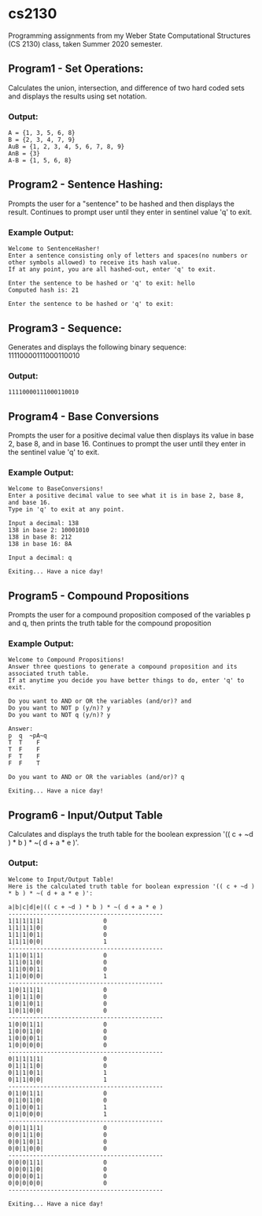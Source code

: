 # cs2130
Programming assignments from my Weber State Computational Structures (CS 2130) class, taken Summer 2020 semester.

## Program1 - Set Operations:
Calculates the union, intersection, and difference of two hard coded sets and displays the results using set notation.

### Output:
```
A = {1, 3, 5, 6, 8}
B = {2, 3, 4, 7, 9}
AuB = {1, 2, 3, 4, 5, 6, 7, 8, 9}
AnB = {3}
A-B = {1, 5, 6, 8}
```
## Program2 - Sentence Hashing:
Prompts the user for a "sentence" to be hashed and then displays the result. Continues to prompt user until they enter in sentinel value 'q' to exit.

### Example Output:
```
Welcome to SentenceHasher!
Enter a sentence consisting only of letters and spaces(no numbers or other symbols allowed) to receive its hash value.
If at any point, you are all hashed-out, enter 'q' to exit.

Enter the sentence to be hashed or 'q' to exit: hello
Computed hash is: 21

Enter the sentence to be hashed or 'q' to exit:
``` 
## Program3 - Sequence:
Generates and displays the following binary sequence:
11110000111000110010

### Output:
```
11110000111000110010
```
## Program4 - Base Conversions
Prompts the user for a positive decimal value then displays its value in base 2, base 8, and in base 16. 
Continues to prompt the user until they enter in the sentinel value 'q' to exit.

### Example Output:
```
Welcome to BaseConversions!
Enter a positive decimal value to see what it is in base 2, base 8, and base 16.
Type in 'q' to exit at any point.

Input a decimal: 138
138 in base 2: 10001010
138 in base 8: 212
138 in base 16: 8A

Input a decimal: q

Exiting... Have a nice day!
```
## Program5 - Compound Propositions
Prompts the user for a compound proposition composed of the variables p and q, then prints the truth table for the compound proposition
### Example Output:
```
Welcome to Compound Propositions!
Answer three questions to generate a compound proposition and its associated truth table.
If at anytime you decide you have better things to do, enter 'q' to exit.

Do you want to AND or OR the variables (and/or)? and
Do you want to NOT p (y/n)? y
Do you want to NOT q (y/n)? y

Answer:
p  q  ~pA~q
T  T    F
T  F    F
F  T    F
F  F    T

Do you want to AND or OR the variables (and/or)? q  

Exiting... Have a nice day!
```
## Program6 - Input/Output Table 
Calculates and displays the truth table for the boolean expression '(( c + ~d ) * b ) * ~( d + a * e )'.

### Output:
```
Welcome to Input/Output Table!
Here is the calculated truth table for boolean expression '(( c + ~d ) * b ) * ~( d + a * e )':

a|b|c|d|e|(( c + ~d ) * b ) * ~( d + a * e )
--------------------------------------------
1|1|1|1|1|                 0
1|1|1|1|0|                 0
1|1|1|0|1|                 0
1|1|1|0|0|                 1
--------------------------------------------
1|1|0|1|1|                 0
1|1|0|1|0|                 0
1|1|0|0|1|                 0
1|1|0|0|0|                 1
--------------------------------------------
1|0|1|1|1|                 0
1|0|1|1|0|                 0
1|0|1|0|1|                 0
1|0|1|0|0|                 0
--------------------------------------------
1|0|0|1|1|                 0
1|0|0|1|0|                 0
1|0|0|0|1|                 0
1|0|0|0|0|                 0
--------------------------------------------
0|1|1|1|1|                 0
0|1|1|1|0|                 0
0|1|1|0|1|                 1
0|1|1|0|0|                 1
--------------------------------------------
0|1|0|1|1|                 0
0|1|0|1|0|                 0
0|1|0|0|1|                 1
0|1|0|0|0|                 1
--------------------------------------------
0|0|1|1|1|                 0
0|0|1|1|0|                 0
0|0|1|0|1|                 0
0|0|1|0|0|                 0
--------------------------------------------
0|0|0|1|1|                 0
0|0|0|1|0|                 0
0|0|0|0|1|                 0
0|0|0|0|0|                 0
--------------------------------------------

Exiting... Have a nice day!
```
